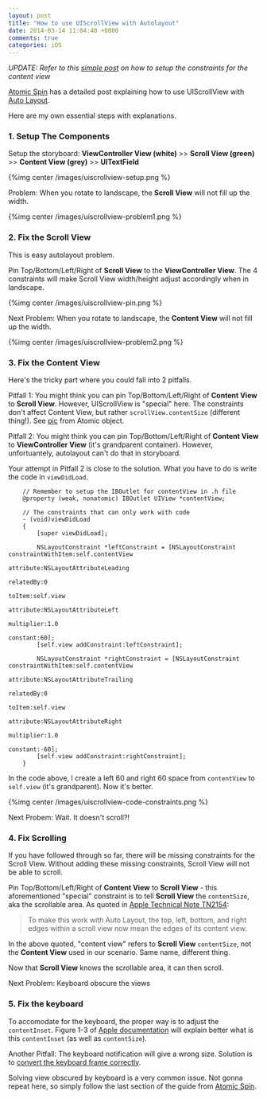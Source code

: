 ```yaml
---
layout: post
title: "How to use UIScrollView with Autolayout"
date: 2014-03-14 11:04:40 +0800
comments: true
categories: iOS
---
```


_UPDATE: Refer to this [simple post](/2015/04/13/uiscrollview-content-view-constraints-autolayout/) on how to setup the constraints for the content view_

[Atomic Spin](http://spin.atomicobject.com/2014/03/05/uiscrollview-autolayout-ios/?utm_source=maniacdev-ao&utm_medium=social&utm_campaign=uiscrollview-autolayout-ios) has a detailed post explaining how to use UIScrollView with [Auto Layout](https://developer.apple.com/library/ios/documentation/UserExperience/Conceptual/AutolayoutPG/Introduction/Introduction.html#//apple_ref/doc/uid/TP40010853-CH13-SW1).

Here are my own essential steps with explanations.

<!-- more -->

### 1. Setup The Components

Setup the storyboard: **ViewController View (white)** >> **Scroll View (green)** >> **Content View (grey)** >> **UITextField**

{%img center /images/uiscrollview-setup.png %}

Problem: When you rotate to landscape, the **Scroll View** will not fill up the width.

{%img center /images/uiscrollview-problem1.png %}


### 2. Fix the Scroll View

This is easy autolayout problem.

Pin Top/Bottom/Left/Right of **Scroll View** to the **ViewController View**. The 4 constraints will make Scroll View width/height adjust accordingly when in landscape.

{%img center /images/uiscrollview-pin.png %}

Next Problem: When you rotate to landscape, the **Content View** will not fill up the width.

{%img center /images/uiscrollview-problem2.png %}


### 3. Fix the Content View

Here's the tricky part where you could fall into 2 pitfalls.

Pitfall 1: You might think you can pin Top/Bottom/Left/Right of **Content View** to **Scroll View**. However, UIScrollView is "special" here. The constraints don't affect Content View, but rather `scrollView.contentSize` (different thing!). See [pic](http://d37rcl8t6g8sj5.cloudfront.net/wp-content/uploads/uiscrollview-with-constraints-on-content.png) from Atomic object.

Pitfall 2: You might think you can pin Top/Bottom/Left/Right of **Content View** to **ViewController View** (it's grandparent container). However, unfortuantely, autolayout can't do that in storyboard.

Your attempt in Pitfall 2 is close to the solution. What you have to do is write the code in `viewDidLoad`.

```objc
    // Remember to setup the IBOutlet for contentView in .h file
    @property (weak, nonatomic) IBOutlet UIView *contentView;

    // The constraints that can only work with code
    - (void)viewDidLoad
    {
        [super viewDidLoad];

        NSLayoutConstraint *leftConstraint = [NSLayoutConstraint constraintWithItem:self.contentView
                                                                          attribute:NSLayoutAttributeLeading
                                                                          relatedBy:0
                                                                             toItem:self.view
                                                                          attribute:NSLayoutAttributeLeft
                                                                         multiplier:1.0
                                                                           constant:60];
        [self.view addConstraint:leftConstraint];

        NSLayoutConstraint *rightConstraint = [NSLayoutConstraint constraintWithItem:self.contentView
                                                                           attribute:NSLayoutAttributeTrailing
                                                                           relatedBy:0
                                                                              toItem:self.view
                                                                           attribute:NSLayoutAttributeRight
                                                                          multiplier:1.0
                                                                            constant:-60];
        [self.view addConstraint:rightConstraint];
    }
```

In the code above, I create a left 60 and right 60 space from `contentView` to `self.view` (it's grandparent). Now it's better.

{%img center /images/uiscrollview-code-constraints.png %}

Next Probem: Wait. It doesn't scroll?!


### 4. Fix Scrolling

If you have followed through so far, there will be missing constraints for the Scroll View. Without adding these missing constraints, Scroll View will not be able to scroll.

Pin Top/Bottom/Left/Right of **Content View** to **Scroll View** - this aforementioned "special" constraint is to tell **Scroll View** the `contentSize`, aka the scrollable area. As quoted in [Apple Technical Note TN2154](https://developer.apple.com/library/ios/technotes/tn2154/_index.html):

>  To make this work with Auto Layout, the top, left, bottom, and right edges within a scroll view now mean the edges of its content view.

In the above quoted, "content view" refers to **Scroll View** `contentSize`, not the **Content View** used in our scenario. Same name, different thing.

Now that **Scroll View** knows the scrollable area, it can then scroll.

Next Problem: Keyboard obscure the views


### 5. Fix the keyboard

To accomodate for the keyboard, the proper way is to adjust the `contentInset`. Figure 1-3 of [Apple documentation](https://developer.apple.com/library/ios/documentation/WindowsViews/Conceptual/UIScrollView_pg/CreatingBasicScrollViews/CreatingBasicScrollViews.html) will explain better what is this `contentInset` (as well as `contentSize`).

Another Pitfall: The keyboard notification will give a wrong size. Solution is to [convert the keyboard frame correctly](http://stackoverflow.com/a/14351009/242682).

Solving view obscured by keyboard is a very common issue. Not gonna repeat here, so simply follow the last section of the guide from [Atomic Spin](http://spin.atomicobject.com/2014/03/05/uiscrollview-autolayout-ios/).
